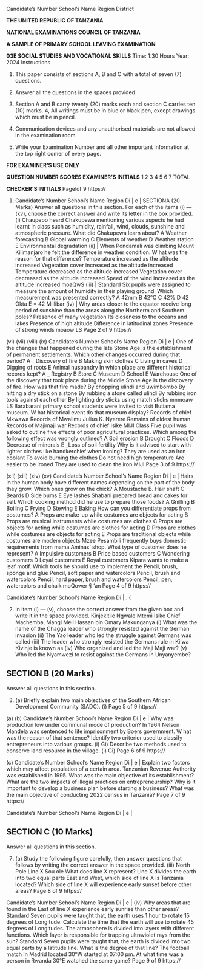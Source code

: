 Candidate’s Number
School’s Name
Region
District

**THE UNITED REPUBLIC OF TANZANIA**

**NATIONAL EXAMINATIONS COUNCIL OF TANZANIA**

**A SAMPLE OF PRIMARY SCHOOL LEAVING EXAMINATION**

**03E SOCIAL STUDIES AND VOCATIONAL SKILLS**
Time: 1:30 Hours Year: 2024
Instructions

1. This paper consists of sections A, B and C with a total of seven (7) questions.

2. Answer all the questions in the spaces provided.

3. Section A and B carry twenty (20) marks each and section C carries ten (10) marks.
4, All writings must be in blue or black pen, except drawings which must be in pencil.

5. Communication devices and any unauthorised materials are not allowed in the examination room.

6. Write your Examination Number and all other important information at the top right comer of every page.

**FOR EXAMINER’S USE ONLY**

**QUESTION NUMBER SCORES EXAMINER’S INITIALS**
1
2
3
4
5
6
7
TOTAL

**CHECKER'S INITIALS**
Pagelof 9
https://

1. Candidate’s Number
School’s Name
Region
Di | e |
SECTIONA (20 Marks)
Answer all questions in this section.
For each of the items (i) — (xv), choose the correct answer and write its letter in the box provided.
(i) Chaupepo heard Chakupewa mentioning various aspects he had learnt in class such as humidity, rainfall, wind, clouds, sunshine and atmospheric pressure.
What did Chakupewa learn about?
   A Weather forecasting B Global warming
   C Elements of weather D Weather station
   E Environmental degradation
(ii) | When Pondamali was climbing Mount Kilimanjaro he felt the difference in weather condition. W hat was the reason for that difference?
Temperature increased as the altitude increased
Vegetation cover increased as the altitude increased
Temperature decreased as the altitude increased
Vegetation cover decreased as the altitude increased
Speed of the wind increased as the altitude increased moaQwS
(iii) | Standard Six pupils were assigned to measure the amount of humidity in their playing ground. Which measurement was presented correctly?
   A 42mm B 42°C C 42%
   D 42 Okta E = 42 Millibar
(iv) | Why areas closer to the equator receive long period of sunshine than the areas along the Northerm and Southem poles?
Presence of many vegetation
Its closeness to the oceans and lakes
Presence of high altitude
Difference in latitudinal zones
Presence of strong winds moaow LS
Page 2 of 9
https://

(vi)
(vii)
(vili)
(ix)
Candidate’s Number
School’s Name
Region
Di | e |
One of the changes that happened during the late Stone Age is the establishment of permanent settlements. Which other changes occurred during that period?
   A _ Discovery of fire B Making skin clothes
   C Living in caves D___ Digging of roots
   E Animal husbandry
In which place are different historical records kept?
   A _ Registry B Store C Museum
   D School E Warehouse
One of the discovery that took place during the Middle Stone Age is the discovery of fire. How was that fire made?
By chopping ulindi and uwimbombo
By hitting a dry stick on a stone
By rubbing a stone called ulindi
By rubbing iron tools against each other
By lighting dry sticks using match sticks mnmoaw LS
Barabarani primary school students were invited to visit Butiama museum. W hat historical event do that museum display?
Records of chief Mkwawa
Records of Mwalimu Julius K. Nyerere
Remains of oldest human
Records of Majimaji war
Records of chief Isike
MIJI
Class Five pupil was asked to outline five effects of poor agricultural practices.
Which among the following effect was wrongly outlined?
   A Soil erosion B Drought
   C Floods D Decrease of minerals
   E _Loss of soil fertility
Why is it advised to start with lighter clothes like handkerchief when ironing?
They are used as an iron coolant
To avoid burning the clothes
Do not need high temperature
Are easier to be ironed
They are used to clean the iron
MIJI
Page 3 of 9
https://

(xii)
(xiii)
(xiv)
(xv)
Candidate’s Number
School’s Name
Region
Di | e |
Hairs in the human body have different names depending on the part of the body they grow. Which ones grow on the chick?
   A Moustache B. Hair shaft C Beards
   D Side bums E Eye lashes
Shabani prepared bread and cakes for sell. Which cooking method did he use to prepare those foods?
   A Gnilling B Boiling C Frying
   D Stewing E Baking
How can you differentiate props from costumes?
   A Props are make-up while costumes are objects for acting
   B Props are musical instruments while costumes are clothes
   C Props are objects for acting while costumes are clothes for acting
   D Props are clothes while costumes are objects for acting
   E Props are traditional objects while costumes are modem objects
Mzee Pesambili frequently buys domestic requirements from mama Aminas’
shop. What type of customer does he represent?
   A Impulsive customers B Price based customers
   C Wondering customers D Loyal customers
   E Royal customers
Kipara wants to make a leaf motif. Which tools he should use to implement the
Pencil, brush, sponge and glue
Pencil, soft paper and watercolors
Pencil, brush and watercolors
Pencil, hard paper, brush and watercolors
Pencil, pen, watercolors and chalk moQower §
‘an
Page 4 of 9
https://

Candidate’s Number
School’s Name
Region
Di | . {

2. In item (i) — (v), choose the correct answer from the given box and write it in the space provided.
Kinjekitile Ngwale Mtemi Isike Chief Machemba,
Mangi Meli Hassan bin Omary Makunganya
(i) What was the name of the Chagga leader who strongly resisted against the
German invasion
(ii) The Yao leader who led the struggle against Germans was called
(iii) The leader who strongly resisted the Germans rule in Kilwa Kivinje is known as
(iv) Who organized and led the Maji Maji war?
(v) Who led the Nyamwezi to resist against the Germans in Unyanyembe?

## SECTION B (20 Marks)
Answer all questions in this section.

3. (a) Briefly explain two main objectives of the Southern African Development
Community (SADC).
(i)
Page 5 of 9
https://

(a)
(b)
Candidate’s Number
School’s Name
Region
Di | e |
Why was production low under communal mode of production?
In 1964 Nelson Mandela was sentenced to life imprisonment by Boers government. W hat was the reason of that sentence?
Identify two criterior used to classify entrepreneurs into various groups.
(i)
Gi)
Describe two methods used to conserve land resource in the village.
(i)
Gi)
Page 6 of 9
https://

(c)
Candidate’s Number
School’s Name
Region
Di | e |
Explain two factors which may affect population of a certain area.
Tanzanian Revenue Authority was established in 1995. What was the main objective of its establishment?
What are the two impacts of illegal practices on entrepreneurship?
Why is it important to develop a business plan before starting a business?
What was the main objective of conducting 2022 census in Tanzania?
Page 7 of 9
https://

Candidate’s Number
School’s Name
Region
Di | e |

## SECTION C (10 Marks)
Answer all questions in this section.

7. (a) Study the following figure carefully, then answer questions that follows by writing the correct answer in the space provided.
(iii)
North Pole
Line X
Sou ole
What does line X represent?
Line X divides the earth into two equal parts East and West, which side of line X is Tanzania located?
Which side of line X will experience early sunset before other areas?
Page 8 of 9
https://

Candidate’s Number
School’s Name
Region
Di | e |
(iv) Why areas that are found in the East of line X experience early sunrise than other areas?
Standard Seven pupils were taught that, the earth uses 1 hour to rotate 15 degrees of Longitude. Calculate the time that the earth will use to rotate 45 degrees of
Longitudes.
The atmosphere is divided into layers with different functions. Which layer is responsible for trapping ultraviolet rays from the sun?
Standard Seven pupils were taught that, the earth is divided into two equal parts by a latitude line. What is the degree of that line?
The football match in Madrid located 30°W started at 07:00 pm. At what time was a person in Rwanda 30°E watched the same game?
Page 9 of 9
https://